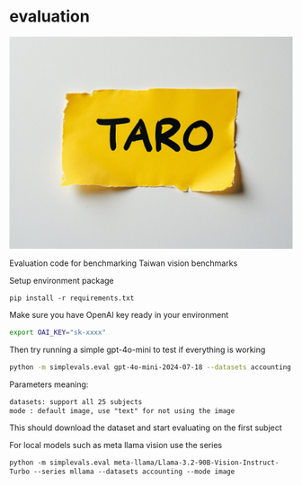 # evaluation

![TARO on yellow sticker](static/cover.jpg)

Evaluation code for benchmarking Taiwan vision benchmarks

Setup environment package

```
pip install -r requirements.txt
```


Make sure you have OpenAI key ready in your environment

```bash
export OAI_KEY="sk-xxxx"
```

Then try running a simple gpt-4o-mini to test if everything is working


```bash
python -m simplevals.eval gpt-4o-mini-2024-07-18 --datasets accounting --mode image
```

Parameters meaning:

```
datasets: support all 25 subjects
mode : default image, use "text" for not using the image
```


This should download the dataset and start evaluating on the first subject

For local models such as meta llama vision use the series 

```
python -m simplevals.eval meta-llama/Llama-3.2-90B-Vision-Instruct-Turbo --series mllama --datasets accounting --mode image
```


